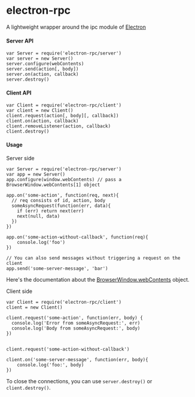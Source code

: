 # electron-rpc

A lightweight wrapper around the ipc module of [Electron](https://github.com/atom/electron)

#### Server API
```
var Server = require('electron-rpc/server')
var server = new Server()
server.configure(webContents)
server.send(action[, body])
server.on(action, callback)
server.destroy()
```

#### Client API
```
var Client = require('electron-rpc/client')
var client = new Client()
client.request(action[, body][, callback])
client.on(action, callback)
client.removeListener(action, callback)
client.destroy()
```

#### Usage
Server side
```
var Server = require('electron-rpc/server')
var app = new Server()
app.configure(window.webContents) // pass a BrowserWindow.webContents[1] object

app.on('some-action', function(req, next){
  // req consists of id, action, body
  someAsyncRequest(function(err, data){
    if (err) return next(err)
    next(null, data)
  })
})

app.on('some-action-without-callback', function(req){
    console.log('foo')
})

// You can also send messages without triggering a request on the client
app.send('some-server-message', 'bar')
```

Here's the documentation about the [BrowserWindow.webContents](https://github.com/atom/electron/blob/master/docs/api/browser-window.md#browserwindowwebcontents) object.

Client side
```
var Client = require('electron-rpc/client')
client = new Client()

client.request('some-action', function(err, body) {
  console.log('Error from someAsyncRequest:', err)
  console.log('Body from someAsyncRequest:', body)
})


client.request('some-action-without-callback')

client.on('some-server-message', function(err, body){
    console.log('foo:', body)
})
```



To close the connections, you can use `server.destroy()` or `client.destroy()`.
